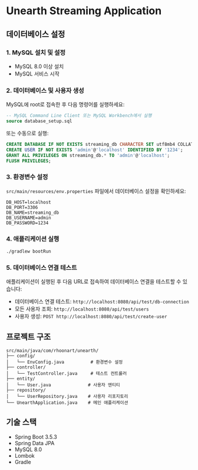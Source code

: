 # Unearth Streaming Application

## 데이터베이스 설정

### 1. MySQL 설치 및 설정

- MySQL 8.0 이상 설치
- MySQL 서비스 시작

### 2. 데이터베이스 및 사용자 생성

MySQL에 root로 접속한 후 다음 명령어를 실행하세요:

```sql
-- MySQL Command Line Client 또는 MySQL Workbench에서 실행
source database_setup.sql
```

또는 수동으로 실행:

```sql
CREATE DATABASE IF NOT EXISTS streaming_db CHARACTER SET utf8mb4 COLLATE utf8mb4_unicode_ci;
CREATE USER IF NOT EXISTS 'admin'@'localhost' IDENTIFIED BY '1234';
GRANT ALL PRIVILEGES ON streaming_db.* TO 'admin'@'localhost';
FLUSH PRIVILEGES;
```

### 3. 환경변수 설정

`src/main/resources/env.properties` 파일에서 데이터베이스 설정을 확인하세요:

```properties
DB_HOST=localhost
DB_PORT=3306
DB_NAME=streaming_db
DB_USERNAME=admin
DB_PASSWORD=1234
```

### 4. 애플리케이션 실행

```bash
./gradlew bootRun
```

### 5. 데이터베이스 연결 테스트

애플리케이션이 실행된 후 다음 URL로 접속하여 데이터베이스 연결을 테스트할 수 있습니다:

- 데이터베이스 연결 테스트: `http://localhost:8080/api/test/db-connection`
- 모든 사용자 조회: `http://localhost:8080/api/test/users`
- 사용자 생성: `POST http://localhost:8080/api/test/create-user`

## 프로젝트 구조

```
src/main/java/com/rhoonart/unearth/
├── config/
│   └── EnvConfig.java          # 환경변수 설정
├── controller/
│   └── TestController.java     # 테스트 컨트롤러
├── entity/
│   └── User.java              # 사용자 엔티티
├── repository/
│   └── UserRepository.java    # 사용자 리포지토리
└── UnearthApplication.java    # 메인 애플리케이션
```

## 기술 스택

- Spring Boot 3.5.3
- Spring Data JPA
- MySQL 8.0
- Lombok
- Gradle
